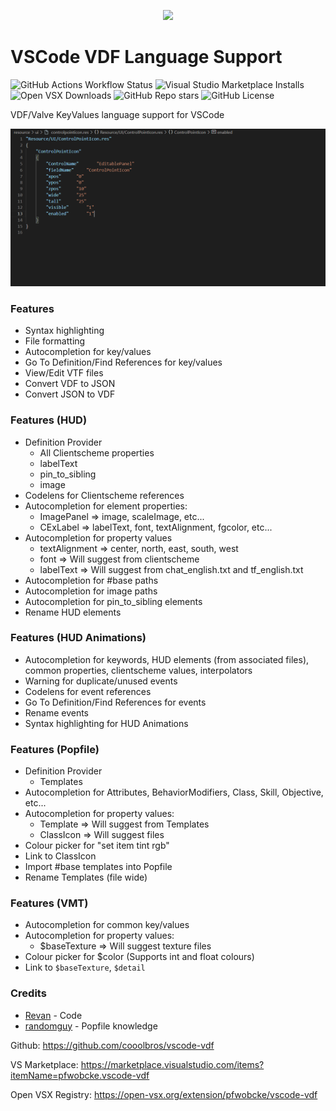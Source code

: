 <p align="center"><img src="https://raw.githubusercontent.com/cooolbros/vscode-vdf/main/icon.png" width="150"></p>

# VSCode VDF Language Support

![GitHub Actions Workflow Status](https://img.shields.io/github/actions/workflow/status/cooolbros/vscode-vdf/build.yaml)
![Visual Studio Marketplace Installs](https://img.shields.io/visual-studio-marketplace/i/pfwobcke.vscode-vdf?label=Visual%20Studio%20Marketplace)
![Open VSX Downloads](https://img.shields.io/open-vsx/dt/pfwobcke/vscode-vdf?label=Open%20VSX%20Registry)
![GitHub Repo stars](https://img.shields.io/github/stars/cooolbros/vscode-vdf?style=flat)
![GitHub License](https://img.shields.io/github/license/cooolbros/vscode-vdf)

VDF/Valve KeyValues language support for VSCode

![](demo.gif)

### Features
 - Syntax highlighting
 - File formatting
 - Autocompletion for key/values
 - Go To Definition/Find References for key/values
 - View/Edit VTF files
 - Convert VDF to JSON
 - Convert JSON to VDF

### Features (HUD)
 - Definition Provider
    - All Clientscheme properties
    - labelText
    - pin_to_sibling
    - image
 - Codelens for Clientscheme references
 - Autocompletion for element properties:
    - ImagePanel => image, scaleImage, etc...
    - CExLabel => labelText, font, textAlignment, fgcolor, etc...
 - Autocompletion for property values
    - textAlignment => center, north, east, south, west
    - font => Will suggest from clientscheme
    - labelText => Will suggest from chat_english.txt and tf_english.txt
 - Autocompletion for #base paths
 - Autocompletion for image paths
 - Autocompletion for pin_to_sibling elements
 - Rename HUD elements

### Features (HUD Animations)
 - Autocompletion for keywords, HUD elements (from associated files), common properties, clientscheme values, interpolators
 - Warning for duplicate/unused events
 - Codelens for event references
 - Go To Definition/Find References for events
 - Rename events
 - Syntax highlighting for HUD Animations

### Features (Popfile)
 - Definition Provider
    - Templates
 - Autocompletion for Attributes, BehaviorModifiers, Class, Skill, Objective, etc...
 - Autocompletion for property values:
    - Template => Will suggest from Templates
    - ClassIcon => Will suggest files
 - Colour picker for "set item tint rgb"
 - Link to ClassIcon
 - Import #base templates into Popfile
 - Rename Templates (file wide)

### Features (VMT)
 - Autocompletion for common key/values
 - Autocompletion for property values:
    - $baseTexture => Will suggest texture files
 - Colour picker for $color (Supports int and float colours)
 - Link to `$baseTexture`, `$detail`

### Credits
 - [Revan](https://github.com/cooolbros) - Code
 - [randomguy](https://steamcommunity.com/profiles/76561198056380662) - Popfile knowledge

Github: https://github.com/cooolbros/vscode-vdf

VS Marketplace: https://marketplace.visualstudio.com/items?itemName=pfwobcke.vscode-vdf

Open VSX Registry: https://open-vsx.org/extension/pfwobcke/vscode-vdf
